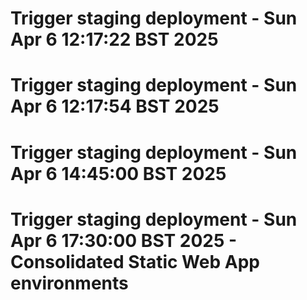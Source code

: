 # Trigger staging deployment - Sun Apr  6 12:17:22 BST 2025
# Trigger staging deployment - Sun Apr  6 12:17:54 BST 2025
# Trigger staging deployment - Sun Apr  6 14:45:00 BST 2025
# Trigger staging deployment - Sun Apr  6 17:30:00 BST 2025 - Consolidated Static Web App environments
